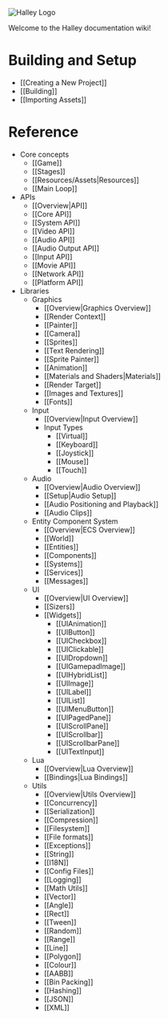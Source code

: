 ![Halley Logo](https://camo.githubusercontent.com/b7885bca4e4e478897b0529e681488edaad9f165/687474703a2f2f6869676865726f7264657266756e2e636f6d2f73747566662f68616c6c65792f68616c6c65795f736361726c65742e706e67)

Welcome to the Halley documentation wiki!

# Building and Setup
* [[Creating a New Project]]
* [[Building]]
* [[Importing Assets]]

# Reference
* Core concepts
  * [[Game]]
  * [[Stages]]
  * [[Resources/Assets|Resources]]
  * [[Main Loop]]
* APIs
  * [[Overview|API]]
  * [[Core API]]
  * [[System API]]
  * [[Video API]]
  * [[Audio API]]
  * [[Audio Output API]]
  * [[Input API]]
  * [[Movie API]]
  * [[Network API]]
  * [[Platform API]]
* Libraries
  * Graphics
    * [[Overview|Graphics Overview]]
    * [[Render Context]]
    * [[Painter]]
    * [[Camera]]
    * [[Sprites]]
    * [[Text Rendering]]
    * [[Sprite Painter]]
    * [[Animation]]
    * [[Materials and Shaders|Materials]]
    * [[Render Target]]
    * [[Images and Textures]]
    * [[Fonts]]
  * Input
    * [[Overview|Input Overview]]
    * Input Types
      * [[Virtual]]
      * [[Keyboard]]
      * [[Joystick]]
      * [[Mouse]]
      * [[Touch]]
  * Audio
    * [[Overview|Audio Overview]]
    * [[Setup|Audio Setup]]
    * [[Audio Positioning and Playback]]
    * [[Audio Clips]]
  * Entity Component System
    * [[Overview|ECS Overview]]
    * [[World]]
    * [[Entities]]
    * [[Components]]
    * [[Systems]]
    * [[Services]]
    * [[Messages]]
  * UI
    * [[Overview|UI Overview]]
    * [[Sizers]]
    * [[Widgets]]
      * [[UIAnimation]]
      * [[UIButton]]
      * [[UICheckbox]]
      * [[UIClickable]]
      * [[UIDropdown]]
      * [[UIGamepadImage]]
      * [[UIHybridList]]
      * [[UIImage]]
      * [[UILabel]]
      * [[UIList]]
      * [[UIMenuButton]]
      * [[UIPagedPane]]
      * [[UIScrollPane]]
      * [[UIScrollbar]]
      * [[UIScrollbarPane]]
      * [[UITextInput]]
  * Lua
    * [[Overview|Lua Overview]]
    * [[Bindings|Lua Bindings]]
  * Utils
    * [[Overview|Utils Overview]]
    * [[Concurrency]]
    * [[Serialization]]
    * [[Compression]]
    * [[Filesystem]]
    * [[File formats]]
    * [[Exceptions]]
    * [[String]]
    * [[I18N]]
    * [[Config Files]]
    * [[Logging]]
    * [[Math Utils]]
    * [[Vector]]
    * [[Angle]]
    * [[Rect]]
    * [[Tween]]
    * [[Random]]
    * [[Range]]
    * [[Line]]
    * [[Polygon]]
    * [[Colour]]
    * [[AABB]]
    * [[Bin Packing]]
    * [[Hashing]]
    * [[JSON]]
    * [[XML]]